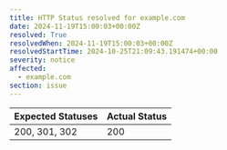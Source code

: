 ```yaml
---
title: HTTP Status resolved for example.com
date: 2024-11-19T15:00:03+00:00Z
resolved: True
resolvedWhen: 2024-11-19T15:00:03+00:00Z
resolvedStartTime: 2024-10-25T21:09:43.191474+00:00
severity: notice
affected:
  - example.com
section: issue
---
```


| Expected Statuses | Actual Status  |
|-------------------|----------------|
| 200, 301, 302 | 200 |
